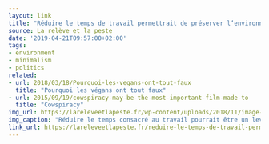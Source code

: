 ```yaml
---
layout: link
title: "Réduire le temps de travail permettrait de préserver l’environnement"
source: La relève et la peste
date: '2019-04-21T09:57:00+02:00'
tags:
- environment
- minimalism
- politics
related:
- url: 2018/03/18/Pourquoi-les-vegans-ont-tout-faux
  title: "Pourquoi les végans ont tout faux"
- url: 2015/09/19/cowspiracy-may-be-the-most-important-film-made-to
  title: "Cowspiracy"
img_url: https://lareleveetlapeste.fr/wp-content/uploads/2018/11/image-couv-site-0213.jpg
img_caption: "Réduire le temps consacré au travail pourrait être un levier majeur de la transition écologique et sociale. Depuis plus de dix ans, les économistes écolo anglo-saxons étudient le lien entre réduction du temps de travail et empreinte écologique."
link_url: https://lareleveetlapeste.fr/reduire-le-temps-de-travail-permettrait-de-preserver-lenvironnement/
---
```

